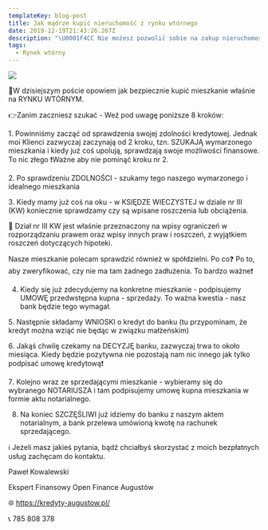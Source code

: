 ```yaml
---
templateKey: blog-post
title: Jak mądrze kupić nieruchomość z rynku wtórnego
date: 2019-12-19T21:43:26.267Z
description: "\U0001F4CC Nie możesz pozwolić sobie na zakup nieruchomości z RYNKU PIERWOTNEGO❓ Bądź okres wyczekiwania na wymarzone mieszkanie nie jest dla Ciebie❓\n\nDlatego też decydujesz się na zakup nieruchomości z RYNKU WTÓRNEGO\U0001F4B0"
tags:
  - Rynek wtórny
---
```

![](/img/kopia-kopia-kopia-kopia-kopia-kopia-every-flower-is-a-soul-blossomingin-nature.-—-kopia-4-.png)

 



📍W dzisiejszym poście opowiem jak bezpiecznie kupić mieszkanie właśnie na RYNKU WTÓRNYM.



👉Zanim zaczniesz szukać - Weź pod uwagę poniższe 8️ kroków:



1️. Powinniśmy zacząć od sprawdzenia swojej zdolności kredytowej. Jednak moi Klienci zazwyczaj zaczynają od 2 kroku, tzn. SZUKAJĄ wymarzonego mieszkania i kiedy już coś upolują, sprawdzają swoje możliwości finansowe. To nic złego ❗️Ważne aby nie pominąć kroku nr 2.



2️. Po sprawdzeniu ZDOLNOŚCI - szukamy tego naszego wymarzonego i idealnego mieszkania



3️. Kiedy mamy już coś na oku - w KSIĘDZE WIECZYSTEJ w dziale nr III (KW) koniecznie sprawdzamy czy są wpisane roszczenia lub obciążenia.

📖 Dział nr III KW jest właśnie przeznaczony na wpisy ograniczeń w rozporządzaniu prawem oraz wpisy innych praw i roszczeń, z wyjątkiem roszczeń dotyczących hipoteki.

Nasze mieszkanie polecam sprawdzić również w spółdzielni. Po co❓ Po to, aby zweryfikować, czy nie ma tam żadnego zadłużenia. To bardzo ważne❗️

4. Kiedy się już zdecydujemy na konkretne mieszkanie - podpisujemy UMOWĘ przedwstępna kupna - sprzedaży. To ważna kwestia - nasz bank będzie tego wymagał.

5️. Następnie składamy WNIOSKI o kredyt do banku (tu przypominam, że kredyt można wziąć nie będąc w związku małżeńskim)

6️. Jakąś chwilę czekamy na DECYZJĘ banku, zazwyczaj trwa to około miesiąca. Kiedy będzie pozytywna nie pozostają nam nic innego jak tylko podpisać umowę kredytową❗️

7️. Kolejno wraz ze sprzedającymi mieszkanie - wybieramy się do wybranego NOTARIUSZA i tam podpisujemy umowę kupna mieszkania w formie aktu notarialnego.

8.  Na koniec SZCZĘŚLIWI już idziemy do banku z naszym aktem notarialnym, a bank przelewa umówioną kwotę na rachunek sprzedającego.



ℹ️ Jeżeli masz jakieś pytania, bądź chciałbyś skorzystać z moich bezpłatnych usług zachęcam do kontaktu.

Paweł Kowalewski

Ekspert Finansowy Open Finance Augustów

🌐 https://kredyty-augustow.pl/

📞 785 808 378
